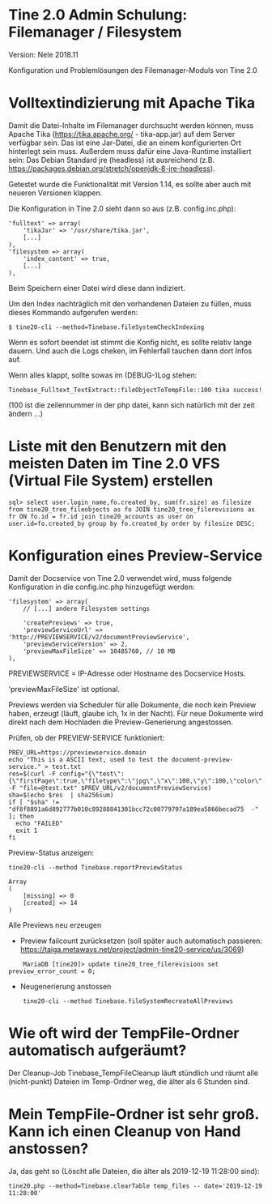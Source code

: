 Tine 2.0 Admin Schulung: Filemanager / Filesystem
=================

Version: Nele 2018.11

Konfiguration und Problemlösungen des Filemanager-Moduls von Tine 2.0

Volltextindizierung mit Apache Tika
=================

Damit die Datei-Inhalte im Filemanager durchsucht werden können, muss Apache Tika (https://tika.apache.org/ - tika-app.jar)
 auf dem Server verfügbar sein. Das ist eine Jar-Datei, die an einem konfigurierten
 Ort hinterlegt sein muss. Außerdem muss dafür eine Java-Runtime installiert sein:
 Das Debian Standard jre (headless) ist ausreichend (z.B. https://packages.debian.org/stretch/openjdk-8-jre-headless).

Getestet wurde die Funktionalität mit Version 1.14, es sollte aber auch mit neueren Versionen klappen.

Die Konfiguration in Tine 2.0 sieht dann so aus (z.B. config.inc.php):

    'fulltext' => array(
        'tikaJar' => '/usr/share/tika.jar',
        [...]
    ),
    'filesystem => array(
        'index_content' => true,
        [...]
    ), 

Beim Speichern einer Datei wird diese dann indiziert.

Um den Index nachträglich mit den vorhandenen Dateien zu füllen, muss dieses Kommando aufgerufen werden:

    $ tine20-cli --method=Tinebase.fileSystemCheckIndexing

Wenn es sofort beendet ist stimmt die Konfig nicht,  es sollte relativ lange dauern. Und auch die Logs cheken,
 im Fehlerfall tauchen dann dort Infos auf.

Wenn alles klappt, sollte sowas im (DEBUG-)Log stehen:

    Tinebase_Fulltext_TextExtract::fileObjectToTempFile::100 tika success!

(100 ist die zeilennummer in der php datei, kann sich natürlich mit der zeit ändern ...)

Liste mit den Benutzern mit den meisten Daten im Tine 2.0 VFS (Virtual File System) erstellen
=====

    sql> select user.login_name,fo.created_by, sum(fr.size) as filesize from tine20_tree_fileobjects as fo JOIN tine20_tree_filerevisions as fr ON fo.id = fr.id join tine20_accounts as user on user.id=fo.created_by group by fo.created_by order by filesize DESC;

Konfiguration eines Preview-Service
=====

Damit der Docservice von Tine 2.0 verwendet wird, muss folgende Konfiguration in die config.inc.php
 hinzugefügt werden:

    'filesystem' => array(
        // [...] andere Filesystem settings
        
        'createPreviews' => true,
        'previewServiceUrl' => 'http://PREVIEWSERVICE/v2/documentPreviewService',
        'previewServiceVersion' => 2,
        'previewMaxFileSize' => 10485760, // 10 MB
    ),

PREVIEWSERVICE = IP-Adresse oder Hostname des Docservice Hosts.

'previewMaxFileSize' ist optional.

Previews werden via Scheduler für alle Dokumente, die noch kein Preview haben, erzeugt
 (läuft, glaube ich, 1x in der Nacht). Für neue Dokumente wird direkt nach dem Hochladen
 die Preview-Generierung angestossen.

Prüfen, ob der PREVIEW-SERVICE funktioniert:

    PREV_URL=https://previewservice.domain
    echo "This is a ASCII text, used to test the document-preview-service." > test.txt
    res=$(curl -F config="{\"test\": {\"firstPage\":true,\"filetype\":\"jpg\",\"x\":100,\"y\":100,\"color\":false}}" -F "file=@test.txt" $PREV_URL/v2/documentPreviewService)
    sha=$(echo $res  | sha256sum)
    if [ "$sha" != "df8f8891a6d892777b010c89288841301bcc72c00779797a189ea5866becad75  -" ]; then
      echo "FAILED"
      exit 1
    fi

Preview-Status anzeigen:

    tine20-cli --method Tinebase.reportPreviewStatus
    
    Array
    (
        [missing] => 0
        [created] => 14
    )

Alle Previews neu erzeugen

- Preview failcount zurücksetzen (soll später auch automatisch passieren: https://taiga.metaways.net/project/admin-tine20-service/us/3069)
```
    MariaDB [tine20]> update tine20_tree_filerevisions set preview_error_count = 0;
```
- Neugenerierung anstossen

```
    tine20-cli --method Tinebase.fileSystemRecreateAllPreviews
```

Wie oft wird der TempFile-Ordner automatisch aufgeräumt?
=====

Der Cleanup-Job Tinebase_TempFileCleanup läuft stündlich und räumt alle (nicht-punkt) Dateien im Temp-Ordner weg, die
 älter als 6 Stunden sind.

Mein TempFile-Ordner ist sehr groß. Kann ich einen Cleanup von Hand anstossen?
=====

Ja, das geht so (Löscht alle Dateien, die älter als 2019-12-19 11:28:00 sind):

    tine20.php --method=Tinebase.clearTable temp_files -- date='2019-12-19 11:28:00'
